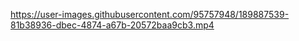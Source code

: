 https://user-images.githubusercontent.com/95757948/189887539-81b38936-dbec-4874-a67b-20572baa9cb3.mp4
